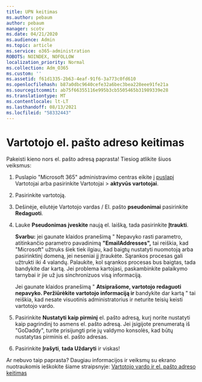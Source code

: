 ```yaml
---
title: UPN keitimas
ms.author: pebaum
author: pebaum
manager: scotv
ms.date: 04/21/2020
ms.audience: Admin
ms.topic: article
ms.service: o365-administration
ROBOTS: NOINDEX, NOFOLLOW
localization_priority: Normal
ms.collection: Adm_O365
ms.custom: ''
ms.assetid: f61d1335-2b63-4eaf-91f6-3a773c0fd610
ms.openlocfilehash: b87a0dbc9640cefe32a6bec3bea228eee91fe21a
ms.sourcegitcommit: ab75f66355116e995b3cb5505465b31989339e28
ms.translationtype: MT
ms.contentlocale: lt-LT
ms.lasthandoff: 08/13/2021
ms.locfileid: "58332443"
---
```

# <a name="change-a-users-email-address"></a>Vartotojo el. pašto adreso keitimas

Pakeisti kieno nors el. pašto adresą paprasta! Tiesiog atlikite šiuos veiksmus:
  
1. Puslapio "Microsoft 365" administravimo centras eikite į [puslapį](https://go.microsoft.com/fwlink/p/?linkid=834822) Vartotojai arba pasirinkite Vartotojai  \> **aktyvūs vartotojai**.
    
2. Pasirinkite vartotoją.
    
3. Dešinėje, eilutėje Vartotojo vardas / El. pašto **pseudonimai** pasirinkite **Redaguoti**.
    
4. Lauke **Pseudonimas įveskite** naują el. laišką, tada pasirinkite **Įtraukti**.
    
    **Svarbu:** jei gaunate klaidos pranešimą " Nepavyko rasti parametro, atitinkančio parametro pavadinimą **"EmailAddresses",** tai reiškia, kad "Microsoft" užtruks šiek tiek ilgiau, kad baigtų nustatyti nuomotoją arba pasirinktinį domeną, jei neseniai jį įtraukėte. Sąrankos procesas gali užtrukti iki 4 valandų. Palaukite, kol sąrankos procesas bus baigtas, tada bandykite dar kartą. Jei problema kartojasi, paskambinkite palaikymo tarnybai ir jie už jus sinchronizuos visą informaciją.
    
    Jei gaunate klaidos pranešimą " **Atsiprašome, vartotojo redaguoti nepavyko. Peržiūrėkite vartotojo informaciją ir** bandykite dar kartą " tai reiškia, kad nesate visuotinis administratorius ir neturite teisių keisti vartotojo vardo.
    
5. Pasirinkite **Nustatyti kaip pirminį** el. pašto adresą, kurį norite nustatyti kaip pagrindinį to asmens el. pašto adresą. Jei įsigijote prenumeratą iš "GoDaddy", turite prisijungti prie jų valdymo konsolės, kad būtų nustatytas pirminis el. pašto adresas. 
    
6. Pasirinkite **Įrašyti**, **tada Uždaryti** ir viskas!
    
Ar nebuvo taip paprasta? Daugiau informacijos ir veiksmų su ekrano nuotraukomis ieškokite šiame straipsnyje: [Vartotojo vardo ir el. pašto adreso keitimas](https://docs.microsoft.com/microsoft-365/admin/add-users/change-a-user-name-and-email-address)
  

